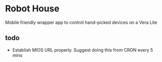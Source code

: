 # Robot House

Mobile friendly wrapper app to control hand-picked 
devices on a Vera Lite

## todo

* Establish MIOS URL properly. Suggest doing this from CRON every 5 mins